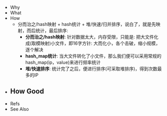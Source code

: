 - Why
- What
- How
	- 分而治之/hash映射 + hash统计 + 堆/快速/归并排序，说白了，就是先映射，而后统计，最后排序:
		- **分而治之/hash映射**: 针对数据太大，内存受限，只能是: 把大文件化成(取模映射)小文件，即16字方针: 大而化小，各个击破，缩小规模，逐个解决
		- **hash_map统计**: 当大文件转化了小文件，那么我们便可以采用常规的hash_map(ip，value)来进行频率统计
		- **堆/快速排序**: 统计完了之后，便进行排序(可采取堆排序)，得到次数最多的IP
- How Good
	-
- Refs
- See Also